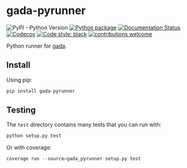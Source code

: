 # gada-pyrunner

![PyPI - Python Version](https://img.shields.io/pypi/pyversions/gada-pyrunner)
[![Python package](https://img.shields.io/github/workflow/status/gadalang/gada-pyrunner/Python%20package)](https://github.com/gadalang/gada-pyrunner/actions/workflows/python-package.yml)
[![Documentation Status](https://readthedocs.org/projects/gada-pyrunner/badge/?version=latest)](https://gada-pyrunner.readthedocs.io/en/latest/?badge=latest)
[![Codecov](https://img.shields.io/codecov/c/gh/gadalang/gada-pyrunner?token=4CSJTL1ZML)](https://codecov.io/gh/gadalang/gada-pyrunner)
[![Code style: black](https://img.shields.io/badge/code%20style-black-000000.svg)](https://github.com/psf/black)
[![contributions welcome](https://img.shields.io/badge/contributions-welcome-brightgreen.svg?style=flat)](https://github.com/gadalang/gada-pyrunner/issues)

Python runner for [gada](https://github.com/gadalang/gada).

## Install

Using pip:

```bash
pip install gada-pyrunner
```

## Testing

The `test` directory contains many tests that you can run with:

```python
python setup.py test
```

Or with coverage:

```python
coverage run --source=gada_pyrunner setup.py test
```
